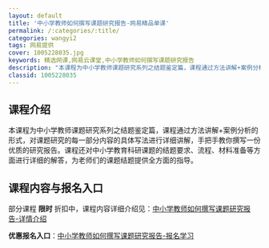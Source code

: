```yaml
---
layout: default
title: '中小学教师如何撰写课题研究报告-网易精品单课'
permalink: /:categories/:title/
categories: wangyi2
tags: 网易提供
cover: 1005228035.jpg
keywords: 精选网课,网易云课堂,中小学教师如何撰写课题研究报告
description: "本课程为中小学教师课题研究系列之结题鉴定篇，课程通过方法讲解+案例分析的形式，对课题研究的每一部分内容的具体写法进行详细讲解，手把手教你撰写一份优质的研究报告。课程还对中小学教育科研课题的结"
classid: 1005228035
---
```


## 课程介绍

本课程为中小学教师课题研究系列之结题鉴定篇，课程通过方法讲解+案例分析的形式，对课题研究的每一部分内容的具体写法进行详细讲解，手把手教你撰写一份优质的研究报告。课程还对中小学教育科研课题的结题要求、流程、材料准备等方面进行详细的解答，为老师们的课题结题提供全方面的指导。

## 课程内容与报名入口

部分课程 **限时** 折扣中，课程内容详细介绍见：[中小学教师如何撰写课题研究报告-详情介绍](https://study.163.com/course/introduction/1005228035.htm?share=1&shareId=1025206652&utm_campaign=share&utm_medium=iphoneShare&utm_source=&utm_u=1025206652)

**优惠报名入口**：[中小学教师如何撰写课题研究报告-报名学习](https://study.163.com/course/introduction/1005228035.htm?share=1&shareId=1025206652&utm_campaign=share&utm_medium=iphoneShare&utm_source=&utm_u=1025206652)

